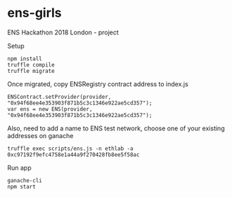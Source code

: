 # ens-girls
ENS Hackathon 2018 London - project

Setup
```
npm install
truffle compile
truffle migrate
```

Once migrated, copy ENSRegistry contract address to index.js 
```
ENSContract.setProvider(provider, "0x94f68ee4e353903f871b5c3c1346e922ae5cd357");
var ens = new ENS(provider, "0x94f68ee4e353903f871b5c3c1346e922ae5cd357");
```


Also, need to add a name to ENS test network, choose one of your existing addresses on ganache

```
truffle exec scripts/ens.js -n ethlab -a 0xc97192f9efc4758e1a44a9f270428fb8ee5f58ac

```

Run app

```
ganache-cli
npm start
```




